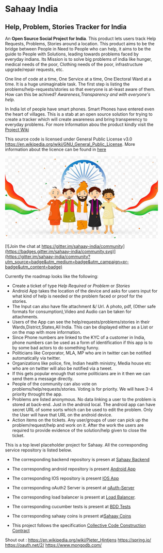 # Sahaay India
## Help, Problem, Stories Tracker for India
An **Open Source Social Project for India**. This product lets users track Help Requests, Problems, Stories around a location. This product aims to be the bridge between People in Need to People who can help, it aims to be the guide to People with Solutions, leading towards problems faced by everyday indians. Its Mission is to solve big problems of india like hunger, medical needs of the poor, Clothing needs of the poor, infrastructure upgrade/repair requests, etc. 

One line of code at a time, One Service at a time, One Electoral Ward at a time. It is a huge unimaginable task. The first step is listing the problems/help-requests/stories so that everyone is at-least aware of them. How can this be achived? *Awareness,Transparency and with everyone's help.*    
  
In India lot of people have smart phones. Smart Phones have entered even the heart of villages. This is a stab at an open source solution for trying to create a tracker which will create awareness and bring transperency to everyday problems. For more Information abou the product kindly visit the [Project Wiki](https://github.com/Ekshunya-India/sahaay/wiki)

This source code is licensed under General Public License v3.0 https://en.wikipedia.org/wiki/GNU_General_Public_License. More information about the licence can be found in [here](License.txt) 

![Sahaay-India](./images/india.png)


[![Join the chat at https://gitter.im/sahaay-india/community](https://badges.gitter.im/sahaay-india/community.svg)](https://gitter.im/sahaay-india/community?utm_source=badge&utm_medium=badge&utm_campaign=pr-badge&utm_content=badge)

Currently the roadmap looks like the following:
* Create a ticket of type *Help Required* or *Problem* or *Stories*
* Android App takes the location of the device and asks for users input for what kind of help is needed or the problem faced or proof for the stories.
* The Input can also have file attachment &/ Url. A photo, pdf, (Other safe formats for consumption),Video and Audio can be taken for attachments.
* Users of the App can see the help/requests/problems/stories in their Wards,District,States,All India. This can be displayed either as a List or on the map with more information.
* Since Phone numbers are linked to the KYC of a customer in India, phone numbers can be used as a form of identification if this app is to by some bad actors to do something funny.
* Politicians like Corporator, MLA, MP who are in twitter can be notified automatically via twitter. 
* Organizations like police, fire, Indian health ministry, Media house etc who are on twitter will also be notified via a tweet.
* If this gets popular enough that some politicians are in it then we can send them a message directly.
* People of the community can also vote on problems/help/requests/stories. Voting is for priority. We will have 3-4 priority throught the app.
* Problems are listed anonymous. No data linking a user to the problem is stored at back-end. Just in the android local. The android app can have secret URL of some sorts which can be used to edit the problem. Only the User will have that URL on the android device. 
* Action items on the tickets. Any user/groups of user can pick up the problem/request/help and work on it. After the work the users are required to provide evidence of the solution/help given to close the ticket.

This is a top level placeholder project for Sahaay. All the corresponding service repository is listed below.
* The corresponding backend repository is presen at [Sahaay Backend](https://github.com/Ekshunya-India/sahaay-backend)
* The corresponding android repository is present [Android App](https://github.com/sunil-kavali/sahaay-android)
* The corresponding IOS repository is present [IOS App](https://github.com/Ekshunya-India/sahaay-ios)
* The corresponding oAuth2 Server is present at [oAuth-Server](https://github.com/sunil-kavali/sahaay-auth-server)
* The corresponding load balancer is present at [Load Balancer](https://github.com/sunil-kavali/sahaay-gateway).
* The corresponding cucumber tests is present at [BDD Tests](https://github.com/Ekshunya-India/sahaay-bdd)
* The corresponding sahaay coins is present at[Sahaay Coins](https://github.com/Ekshunya-India/sahaay-coins)

* This project follows the specification [Collective Code Construction Contract](https://rfc.zeromq.org/spec/42/)

Shout out : https://en.wikipedia.org/wiki/Pieter_Hintjens
            https://spring.io/
            https://oauth.net/2/
            https://www.mongodb.com/
